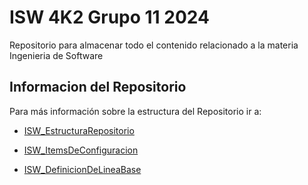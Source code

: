 # ISW 4K2 Grupo 11 2024

Repositorio para almacenar todo el contenido relacionado a la materia Ingenieria de Software

## Informacion del Repositorio

Para más información sobre la estructura del Repositorio ir a: 

- [ISW_EstructuraRepositorio](https://github.com/teretorres2/IngenieriaSoftware2024/blob/master/ISW_Grupo11_4K2_2024/Informaci%C3%B3n%20General/Gestion%20de%20Repositorio/ISW_EstructuraRepositorio.md)
  
- [ISW_ItemsDeConfiguracion](https://github.com/teretorres2/IngenieriaSoftware2024/blob/master/ISW_Grupo11_4K2_2024/Informaci%C3%B3n%20General/Gestion%20de%20Repositorio/ISW_ItemsDeConfiguracion.md)

- [ISW_DefinicionDeLineaBase](https://github.com/teretorres2/IngenieriaSoftware2024/blob/master/ISW_Grupo11_4K2_2024/Informaci%C3%B3n%20General/Gestion%20de%20Repositorio/ISW_DefinicionDeLineaBase.md)

